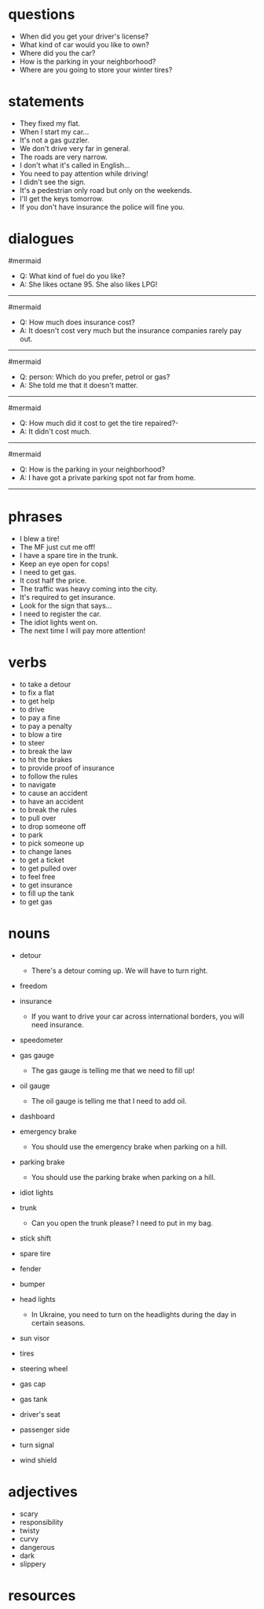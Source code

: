# questions 
- When did you get your driver's license?
- What kind of car would you like to own?
- Where did you the car?
- How is the parking in your neighborhood?
- Where are you going to store your winter tires?

# statements
- They fixed my flat.
- When I start my car...
- It's not a gas guzzler.
- We don't drive very far in general.
- The roads are very narrow.
- I don't what it's called in English...
- You need to pay attention while driving!
- I didn't see the sign.
- It's a pedestrian only road but only on the weekends.
- I'll get the keys tomorrow.
- If you don't have insurance the police will fine you.

# dialogues
#mermaid 

- Q: What kind of fuel do you like?
- A: She likes octane 95. She also likes LPG!

---

#mermaid 

- Q: How much does insurance cost?
- A: It doesn't cost very much but the insurance companies rarely pay out.

---

#mermaid 

- Q: person: Which do you prefer, petrol or gas?
- A: She told me that it doesn't matter.

---
#mermaid 

- Q: How much did it cost to get the tire repaired?- 
- A: It didn't cost much.

---
#mermaid 

- Q: How is the parking in your neighborhood?
- A:  I have got a private parking spot not far from home.

---


# phrases
- I blew a tire!
- The MF just cut me off!
- I have a spare tire in the trunk.
- Keep an eye open for cops!
- I need to get gas.
- It cost half the price.
- The traffic was heavy coming into the city.
- It's required to get insurance.
- Look for the sign that says... 
- I need to register the car.
- The idiot lights went on.
- The next time I will pay more attention!


# verbs
- to take a detour
- to fix a flat
- to get help
- to drive
- to pay a fine
- to pay a penalty
- to blow a tire
- to steer
- to break the law
- to hit the brakes
- to provide proof of insurance
- to follow the rules
- to navigate
- to cause an accident
- to have an accident
- to break the rules
- to pull over
- to drop someone off
- to park
- to pick someone up
- to change lanes
- to get a ticket
- to get pulled over
- to feel free
- to get insurance
- to fill up the tank
- to get gas
# nouns
- detour
	- There's a detour coming up. We will have to turn right.
- freedom
- insurance
	- If you want to drive your car across international borders, you will need insurance.
- speedometer
- gas gauge	
	- The gas gauge is telling me that we need to fill up!
- oil gauge
	- The oil gauge is telling me that I need to add oil.
- dashboard
- emergency brake
	- You should use the emergency brake when parking on a hill.

- parking brake
	- You should use the parking brake when parking on a hill.
- idiot lights
- trunk
	- Can you open the trunk please? I need to put in my bag.
- stick shift
- spare tire
- fender
- bumper
- head lights
	- In Ukraine, you need to turn on the headlights during the day in certain seasons.
- sun visor
- tires
- steering wheel
- gas cap
- gas tank
- driver's seat
- passenger side
- turn signal
- wind shield

# adjectives
- scary
- responsibility
- twisty
- curvy
- dangerous
- dark
- slippery

# resources
